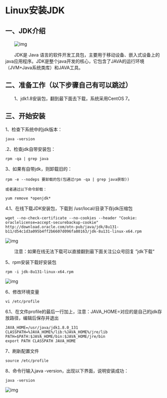 # Linux安装JDK

## 一、JDK介绍

　　![img](file:///C:\Users\ADMINI~1\AppData\Local\Temp\ksohtml11992\wps7.jpg)

 

　　JDK是 Java 语言的软件开发工具包，主要用于移动设备、嵌入式设备上的java应用程序。JDK是整个java开发的核心，它包含了JAVA的运行环境（JVM+Java系统类库）和JAVA工具。

## 二、准备工作（以下步骤自己有可以跳过）

　　1、jdk1.8安装包，翻到最下面去下载，系统采用CentOS 7。

## 三、开始安装

1、检查下系统中的jdk版本：

```
java -version
```

.2、检查jdk自带安装包：

```
rpm -qa | grep java
```

3、如果有自带jdk，则卸载旧的：

```
rpm -e --nodeps 要卸载的包(包通过rpm -qa | grep java获取))

或者通过以下命令卸载：

yum remove *openjdk*
```

4.1、在线下载JDK安装包，下载到 /usr/local/目录下存jdk压缩包

```
wget --no-check-certificate --no-cookies --header "Cookie: oraclelicense=accept-securebackup-cookie" http://download.oracle.com/otn-pub/java/jdk/8u131-b11/d54c1d3a095b4ff2b6607d096fa80163/jdk-8u131-linux-x64.rpm 

```

![img](file:///C:\Users\ADMINI~1\AppData\Local\Temp\ksohtml11992\wps8.jpg) 

 

 

 　　注意：如果在线无法下载可以直接翻到最下面关注公众号回复 ”jdk下载“ 

5、rpm安装下载好安装包

```
rpm -i jdk-8u131-linux-x64.rpm
```

![img](file:///C:\Users\ADMINI~1\AppData\Local\Temp\ksohtml11992\wps9.jpg) 

6、修改环境变量

```
vi /etc/profile
```

6.1、在文件profile的最后一行加上，注意：JAVA_HOME=对应的是自己的jdk存放路径，编辑后保存并退出

```
JAVA_HOME=/usr/java/jdk1.8.0_131
CLASSPATH=%JAVA_HOME%/lib:%JAVA_HOME%/jre/lib
PATH=$PATH:$JAVA_HOME/bin:$JAVA_HOME/jre/bin
export PATH CLASSPATH JAVA_HOME
```

7、刷新配置文件

```
source /etc/profile
```

8、命令行输入java -version，出现以下界面，说明安装成功：

```
java -version
```



 

![img](file:///C:\Users\ADMINI~1\AppData\Local\Temp\ksohtml11992\wps10.jpg) 

 